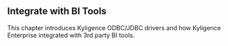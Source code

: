 ## Integrate with BI Tools

This chapter introduces Kyligence ODBC/JDBC drivers and how Kyligence Enterprise integrated with 3rd party BI tools.
